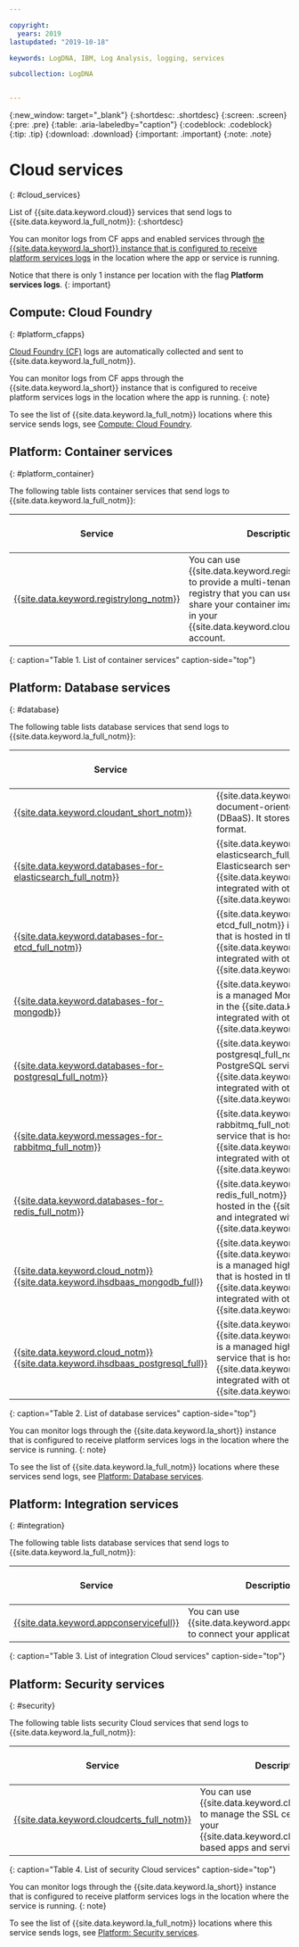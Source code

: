 ```yaml
---

copyright:
  years: 2019
lastupdated: "2019-10-18"

keywords: LogDNA, IBM, Log Analysis, logging, services

subcollection: LogDNA


---
```


{:new_window: target="_blank"}
{:shortdesc: .shortdesc}
{:screen: .screen}
{:pre: .pre}
{:table: .aria-labeledby="caption"}
{:codeblock: .codeblock}
{:tip: .tip}
{:download: .download}
{:important: .important}
{:note: .note}


# Cloud services
{: #cloud_services}

List of {{site.data.keyword.cloud}} services that send logs to {{site.data.keyword.la_full_notm}}:
{:shortdesc}

You can monitor logs from CF apps and enabled services through [the {{site.data.keyword.la_short}} instance that is configured to receive platform services logs](/docs/services/Log-Analysis-with-LogDNA?topic=LogDNA-config_svc_logs) in the location where the app or service is running. 

Notice that there is only 1 instance per location with the flag **Platform services logs**.
{: important}

## Compute: Cloud Foundry
{: #platform_cfapps}

[Cloud Foundry (CF)](/docs/cloud-foundry-public?topic=cloud-foundry-public-about-cf) logs are automatically collected and sent to {{site.data.keyword.la_full_notm}}. 

You can monitor logs from CF apps through the {{site.data.keyword.la_short}} instance that is configured to receive platform services logs in the location where the app is running. 
{: note}

To see the list of {{site.data.keyword.la_full_notm}} locations where this service sends logs, see [Compute: Cloud Foundry](/docs/services/Log-Analysis-with-LogDNA?topic=LogDNA-cloud_services_locations#cs_locations_platform_cfapps).

## Platform: Container services
{: #platform_container}

The following table lists container services that send logs to {{site.data.keyword.la_full_notm}}:

| Service     | Description | More info about the integration with {{site.data.keyword.la_full_notm}} |
|-------------|-------------|-------------------------------------------------------------------------|
| [{{site.data.keyword.registrylong_notm}}](/docs/services/Registry?topic=registry-getting-started) | You can use {{site.data.keyword.registrylong_notm}} to provide a multi-tenant private image registry that you can use to store and share your container images with users in your {{site.data.keyword.cloud_notm}} account. | [More info](/docs/Registry?topic=registry-platform_services_logs) |
{: caption="Table 1. List of container services" caption-side="top"} 

## Platform: Database services
{: #database}

The following table lists database services that send logs to {{site.data.keyword.la_full_notm}}:

| Service     | Description |  More info about the integration with {{site.data.keyword.la_full_notm}} |
|-------------|-------------|--------------------------------------------------------------------------------------------|
| [{{site.data.keyword.cloudant_short_notm}}](/docs/services/Cloudant?topic=cloudant-getting-started)    | {{site.data.keyword.cloudant_short_notm}} is a document-oriented database as a service (DBaaS). It stores data as documents in JSON format. | [More info](/docs/services/Cloudant?topic=cloudant-logging) |
| [{{site.data.keyword.databases-for-elasticsearch_full_notm}}](/docs/services/databases-for-elasticsearch?topic=databases-for-elasticsearch-about#about-databases-for-elasticsearch) | {{site.data.keyword.databases-for-elasticsearch_full_notm}} is a managed Elasticsearch service that is hosted in the {{site.data.keyword.cloud_notm}} and integrated with other {{site.data.keyword.cloud_notm}} services. | [More info](/docs/services/databases-for-elasticsearch?topic=cloud-databases-logging) |
| [{{site.data.keyword.databases-for-etcd_full_notm}}](/docs/services/databases-for-etcd?topic=databases-for-etcd-about#about-databases-for-etcd) | {{site.data.keyword.databases-for-etcd_full_notm}} is a managed etcd service that is hosted in the {{site.data.keyword.cloud_notm}} and integrated with other {{site.data.keyword.cloud_notm}} services. | [More info](/docs/services/databases-for-etcd?topic=cloud-databases-monitoring) |
| [{{site.data.keyword.databases-for-mongodb}}](/docs/services/databases-for-mongodb?topic=databases-for-mongodb-getting-started) | {{site.data.keyword.databases-for-mongodb}} is a managed MongoDB service that is hosted in the {{site.data.keyword.cloud_notm}} and integrated with other {{site.data.keyword.cloud_notm}} services. | [More info](/docs/services/databases-for-mongodb?topic=cloud-databases-logging) |
| [{{site.data.keyword.databases-for-postgresql_full_notm}}](/docs/services/databases-for-postgresql?topic=databases-for-postgresql-about#about) | {{site.data.keyword.databases-for-postgresql_full_notm}} is a managed PostgreSQL service that is hosted in the {{site.data.keyword.cloud_notm}} and integrated with other {{site.data.keyword.cloud_notm}} services. | [More info](/docs/services/databases-for-postgresql?topic=cloud-databases-logging) |
| [{{site.data.keyword.messages-for-rabbitmq_full_notm}}](/docs/services/messages-for-rabbitmq?topic=messages-for-rabbitmq-about#about-messages-for-rabbitmq)  | {{site.data.keyword.messages-for-rabbitmq_full_notm}} is a managed RabbitMQ service that is hosted in the {{site.data.keyword.cloud_notm}} and integrated with other {{site.data.keyword.cloud_notm}} services.| [More info](/docs/services/messages-for-rabbitmq?topic=cloud-databases-logging)|
| [{{site.data.keyword.databases-for-redis_full_notm}}](/docs/services/databases-for-redis?topic=databases-for-redis-about#about-databases-for-redis) | {{site.data.keyword.databases-for-redis_full_notm}} is a managed service that is hosted in the {{site.data.keyword.cloud_notm}} and integrated with other {{site.data.keyword.cloud_notm}} services.  | [More info](/docs/services/databases-for-redis?topic=cloud-databases-logging)|
| [{{site.data.keyword.cloud_notm}} {{site.data.keyword.ihsdbaas_mongodb_full}}](/docs/services/hyper-protect-dbaas-for-mongodb?topic=hyper-protect-dbaas-for-mongodb-gettingstarted) | {{site.data.keyword.cloud_notm}} {{site.data.keyword.ihsdbaas_mongodb_full}} is a managed highly secure MongoDB service that is hosted in the {{site.data.keyword.cloud_notm}} and integrated with other {{site.data.keyword.cloud_notm}} services. | [More info](/docs/services/hyper-protect-dbaas-for-mongodb?topic=hyper-protect-dbaas-for-mongodb-activity-tracker-events) |
| [{{site.data.keyword.cloud_notm}} {{site.data.keyword.ihsdbaas_postgresql_full}}](/docs/services/hyper-protect-dbaas-for-postgresql?topic=hyper-protect-dbaas-for-postgresql-gettingstarted) | {{site.data.keyword.cloud_notm}} {{site.data.keyword.ihsdbaas_postgresql_full}}} is a managed highly secure PostgreSQL service that is hosted in the {{site.data.keyword.cloud_notm}} and integrated with other {{site.data.keyword.cloud_notm}} services. | [More info](/docs/services/hyper-protect-dbaas-for-postgresql?topic=hyper-protect-dbaas-for-postgresql-activity-tracker-events) |
{: caption="Table 2. List of database services" caption-side="top"} 

You can monitor logs through the {{site.data.keyword.la_short}} instance that is configured to receive platform services logs in the location where the service is running. 
{: note}

To see the list of {{site.data.keyword.la_full_notm}} locations where these services send logs, see [Platform: Database services](/docs/services/Log-Analysis-with-LogDNA?topic=LogDNA-cloud_services_locations#cs_locations_database).



## Platform: Integration services
{: #integration}

The following table lists database services that send logs to {{site.data.keyword.la_full_notm}}:

| Service     | Description | More info about the integration with {{site.data.keyword.la_full_notm}} |
|-------------|-------------|-------------------------------------------------------------------------|
| [{{site.data.keyword.appconservicefull}}](/docs/services/AppConnect?topic=AppConnect-getting-started) | You can use {{site.data.keyword.appconservicefull}} to connect your applications.   |  |
{: caption="Table 3. List of integration Cloud services" caption-side="top"} 


## Platform: Security services
{: #security}

The following table lists security Cloud services that send logs to {{site.data.keyword.la_full_notm}}:


| Service     | Description | More info about the integration with {{site.data.keyword.la_full_notm}} |
|-------------|-------------|-------------------------------------------------------------------------|
| [{{site.data.keyword.cloudcerts_full_notm}}](/docs/services/certificate-manager?topic=certificate-manager-about-certificate-manager#about-certificate-manager) | You can use {{site.data.keyword.cloudcerts_short}} to manage the SSL certificates for your {{site.data.keyword.cloud_notm}}-based apps and services.  | [More info](/docs/services/certificate-manager?topic=certificate-manager-log_events) |
{: caption="Table 4. List of security Cloud services" caption-side="top"} 

You can monitor logs through the {{site.data.keyword.la_short}} instance that is configured to receive platform services logs in the location where the service is running. 
{: note}

To see the list of {{site.data.keyword.la_full_notm}} locations where this service sends logs, see [Platform: Security services](/docs/services/Log-Analysis-with-LogDNA?topic=LogDNA-cloud_services_locations#cs_locations_security).


